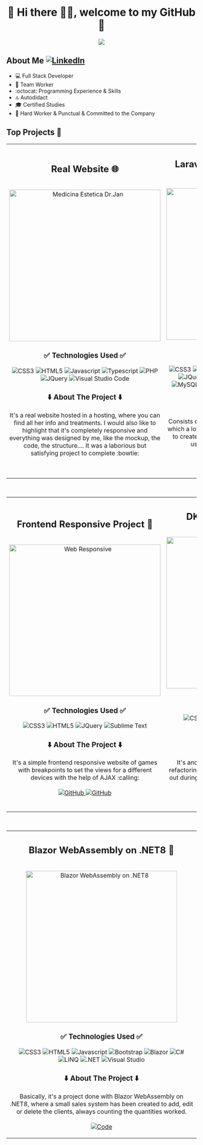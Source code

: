 <div align="center">
  <h1>💾 Hi there 🙋‍♂️, welcome to my GitHub 🚀</h1>
  <img src="https://i.imgur.com/9vxIFNj.png">
</div>


## About Me [![LinkedIn](https://img.shields.io/badge/linkedin-%230077B5.svg?style=for-the-badge&logo=linkedin&logoColor=white)](https://www.linkedin.com/in/pablo-almendro-322488209)

- 💻 Full Stack Developer
- 💚 Team Worker
- :octocat: Programming Experience & Skills
- 🔝 Autodidact
- 🎓 Certified Studies
- 🛅 Hard Worker & Punctual & Committed to the Company
  
## Top Projects 🐲
<table>
  <tr>
  <td width="50%">
    <h2 align="center">Real Website 🌐</h2>
    <br>
    <div align="center">
      <a href="https://medicinaesteticadrjan.com/" target="_blank">
        <img src="https://i.imgur.com/roeGCJn.png" width="400" alt="Medicina Estetica Dr.Jan">          
      </a>
    </div>
    <div align="center">
      <h3>✅ Technologies Used ✅</h3>
        <img src="https://img.shields.io/badge/css3-%231572B6.svg?style=for-the-badge&logo=css3&logoColor=white" alt="CSS3">
        <img src="https://img.shields.io/badge/html5-%23E34F26.svg?style=for-the-badge&logo=html5&logoColor=white" alt="HTML5">
        <img src="https://img.shields.io/badge/javascript-%23323330.svg?style=for-the-badge&logo=javascript&logoColor=%23F7DF1E" alt="Javascript">
        <img src="https://img.shields.io/badge/typescript-%23007ACC.svg?style=for-the-badge&logo=typescript&logoColor=white" alt="Typescript">
        <img src="https://img.shields.io/badge/php-%23777BB4.svg?style=for-the-badge&logo=php&logoColor=white" alt="PHP">
        <img src="https://img.shields.io/badge/jquery-%230769AD.svg?style=for-the-badge&logo=jquery&logoColor=white" alt="JQuery">
        <img src="https://img.shields.io/badge/Visual%20Studio%20Code-0078d7.svg?style=for-the-badge&logo=visual-studio-code&logoColor=white" alt="Visual Studio Code">
      </p>
    </div>
    <div align="center">
      <h3>⬇️ About The Project ⬇️</h3>
      <p>
        It's a real website hosted in a hosting, where you can find all her info and treatments. I would also like to highlight that it's completely responsive and         everything was designed by me, like the          mockup, the code, the structure.... It was a laborious but satisfying project to complete :bowtie: <br><br>
        <a href="https://medicinaesteticadrjan.com/" target="_blank">
          <img src="https://img.shields.io/badge/Website-181717.svg?style=for-the-badge&logo=GitHub&logoColor=white" alt="">
        </a>
      </p>
    </div>
  </td>
    
  <td width="50%">
    <h2 align="center">Laravel Administrator Panel 💻</h2>
    <br>
    <div align="center">
      <a href="https://github.com/AlmendroHub/LaravelCRUD" target="_blank">
        <img src="https://i.imgur.com/I83LMnm.png" width="400" alt="Laravel Administrator Panel">          
      </a>
    </div>
    <div align="center">
      <h3>✅ Technologies Used ✅</h3>
        <img src="https://img.shields.io/badge/css3-%231572B6.svg?style=for-the-badge&logo=css3&logoColor=white" alt="CSS3">
        <img src="https://img.shields.io/badge/html5-%23E34F26.svg?style=for-the-badge&logo=html5&logoColor=white" alt="HTML5">
        <img src="https://img.shields.io/badge/javascript-%23323330.svg?style=for-the-badge&logo=javascript&logoColor=%23F7DF1E" alt="Javascript">
        <img src="https://img.shields.io/badge/typescript-%23007ACC.svg?style=for-the-badge&logo=typescript&logoColor=white" alt="Typescript">
        <img src="https://img.shields.io/badge/php-%23777BB4.svg?style=for-the-badge&logo=php&logoColor=white" alt="PHP">
        <img src="https://img.shields.io/badge/jquery-%230769AD.svg?style=for-the-badge&logo=jquery&logoColor=white" alt="JQuery">
        <img src="https://img.shields.io/badge/bootstrap-%238511FA.svg?style=for-the-badge&logo=bootstrap&logoColor=white" alt="Bootstrap">
        <img src="https://img.shields.io/badge/Jetstream-FC390E.svg?style=for-the-badge&logo=Eclipse-Jetty&logoColor=white" alt="Jetstream">
        <img src="https://img.shields.io/badge/XAMPP-FB7A24.svg?style=for-the-badge&logo=XAMPP&logoColor=white" alt="XAMPP">
        <img src="https://img.shields.io/badge/mysql-4479A1.svg?style=for-the-badge&logo=mysql&logoColor=white" alt="MySQL">
        <img src="https://img.shields.io/badge/laravel-%23FF2D20.svg?style=for-the-badge&logo=laravel&logoColor=white" alt="Laravel">
        <img src="https://img.shields.io/badge/Blade-B3382C.svg?style=for-the-badge&logo=Social-Blade&logoColor=white" alt="Blade">
        <img src="https://img.shields.io/badge/Visual%20Studio%20Code-0078d7.svg?style=for-the-badge&logo=visual-studio-code&logoColor=white" alt="Visual Studio Code">
      </p>
    </div>
    <div align="center">
      <h3>⬇️ About The Project ⬇️</h3>
      <p>
       Consists of a MVC architecture project in Laravel, in which a lot of technologies have been used together to create a simple administrator panel, where the users can create, edit or delete their articles/products 📝 <br><br>
       <a href="https://github.com/AlmendroHub/LaravelCRUD" target="_blank">
          <img src="https://img.shields.io/badge/Code-181717.svg?style=for-the-badge&logo=GitHub&logoColor=white" alt="GitHub">
        </a>
      </p>
    </div>
  </td>                                                                 
</table>                                                                                 
<br>

<table>
  <tr>
  <td width="50%">
   <h2 align="center">Frontend Responsive Project 📱</h2>
      <br>
      <div align="center">
        <a href="https://almendrohub.github.io/WebResponsive/" target="_blank">
          <img src="https://i.imgur.com/yUbBB3p.png" width="400" alt="Web Responsive">          
        </a>
      </div>
      <div align="center">
        <h3>✅ Technologies Used ✅</h3>
          <img src="https://img.shields.io/badge/css3-%231572B6.svg?style=for-the-badge&logo=css3&logoColor=white" alt="CSS3">
          <img src="https://img.shields.io/badge/html5-%23E34F26.svg?style=for-the-badge&logo=html5&logoColor=white" alt="HTML5">
          <img src="https://img.shields.io/badge/jquery-%230769AD.svg?style=for-the-badge&logo=jquery&logoColor=white" alt="JQuery">
          <img src="https://img.shields.io/badge/sublime_text-%23575757.svg?style=for-the-badge&logo=sublime-text&logoColor=important" alt="Sublime Text">
        </p>
      </div>
      <div align="center">
        <h3>⬇️ About The Project ⬇️</h3>
        <p>
          It's a simple frontend responsive website of games with breakpoints to set the views for a different devices with the help of AJAX :calling: <br><br>
          <a href="https://almendrohub.github.io/WebResponsive/" target="_blank">
            <img src="https://img.shields.io/badge/Website-181717.svg?style=for-the-badge&logo=GitHub&logoColor=white" alt="GitHub">
          </a>
          <a href="https://github.com/AlmendroHub/WebResponsive" target="_blank">
            <img src="https://img.shields.io/badge/Code-181717.svg?style=for-the-badge&logo=GitHub&logoColor=white" alt="GitHub">
          </a>
        </p>
      </div>
    </td>
    <td width="50%">
     <h2 align="center">DK Piles Web Redesign 🌊 </h2>
        <br>
        <div align="center">
          <a href="https://almendrohub.github.io/ReformaDKPiles.github.io/" target="_blank">
            <img src="https://i.imgur.com/8CnBZhb.png" width="400" alt="DK Piles">          
          </a>
        </div>
        <div align="center">
          <h3>✅ Technologies Used ✅</h3>
            <img src="https://img.shields.io/badge/css3-%231572B6.svg?style=for-the-badge&logo=css3&logoColor=white" alt="CSS3">
            <img src="https://img.shields.io/badge/html5-%23E34F26.svg?style=for-the-badge&logo=html5&logoColor=white" alt="HTML5">
            <img src="https://img.shields.io/badge/javascript-%23323330.svg?style=for-the-badge&logo=javascript&logoColor=%23F7DF1E" alt="Javascript">
            <img src="https://img.shields.io/badge/jquery-%230769AD.svg?style=for-the-badge&logo=jquery&logoColor=white" alt="JQuery">
            <img src="https://img.shields.io/badge/sublime_text-%23575757.svg?style=for-the-badge&logo=sublime-text&logoColor=important" alt="Sublime Text">
          </p>
        </div>
        <div align="center">
          <h3>⬇️ About The Project ⬇️</h3>
          <p>
            It's another simple frontend website based on refactoring an old website. This project was carried out during the course to simulate a skysurf website and it's completly responsive 🌀 <br><br>
            <a href="https://almendrohub.github.io/ReformaDKPiles.github.io/" target="_blank">
              <img src="https://img.shields.io/badge/Website-181717.svg?style=for-the-badge&logo=GitHub&logoColor=white" alt="GitHub">
            </a>
            <a href="https://github.com/AlmendroHub/ReformaDKPiles.github.io" target="_blank">
              <img src="https://img.shields.io/badge/Code-181717.svg?style=for-the-badge&logo=GitHub&logoColor=white" alt="GitHub">
            </a>
          </p>
        </div>
      </td>
  </table>
  <br>

<table>
  <tr>
  <td width="50%">
    <h2 align="center">Blazor WebAssembly on .NET8 👾</h2>
    <br>
    <div align="center">
      <a href="https://github.com/AlmendroHub/InventarioVentas" target="_blank">
        <img src="https://i.imgur.com/0FiFOHY.png" width="400" alt="Blazor WebAssembly on .NET8">          
      </a>
    </div>
    <div align="center">
      <h3>✅ Technologies Used ✅</h3>
        <img src="https://img.shields.io/badge/css3-%231572B6.svg?style=for-the-badge&logo=css3&logoColor=white" alt="CSS3">
        <img src="https://img.shields.io/badge/html5-%23E34F26.svg?style=for-the-badge&logo=html5&logoColor=white" alt="HTML5">
        <img src="https://img.shields.io/badge/javascript-%23323330.svg?style=for-the-badge&logo=javascript&logoColor=%23F7DF1E" alt="Javascript">
	      <img src="https://img.shields.io/badge/bootstrap-%238511FA.svg?style=for-the-badge&logo=bootstrap&logoColor=white" alt="Bootstrap">
        <img src="https://img.shields.io/badge/blazor-%235C2D91.svg?style=for-the-badge&logo=blazor&logoColor=white" alt="Blazor">
    	  <img src="https://img.shields.io/badge/c%23-%23239120.svg?style=for-the-badge&logo=csharp&logoColor=white" alt="C#">
	      <img src="https://img.shields.io/badge/LINQ-F38020.svg?style=for-the-badge&logo=Cloudflare-Pages&logoColor=white" alt="LINQ">
	      <img src="https://img.shields.io/badge/.NET-5C2D91?style=for-the-badge&logo=.net&logoColor=white" alt=".NET">
	      <img src="https://img.shields.io/badge/Visual%20Studio-5C2D91.svg?style=for-the-badge&logo=visual-studio&logoColor=white" alt="Visual Studio">
      </p>
    </div>
    <div align="center">
      <h3>⬇️ About The Project ⬇️</h3>
      <p>
         Basically, it's a project done with Blazor WebAssembly on .NET8, where a small sales system has been created to add, edit or delete the clients, always counting the quantities worked. <br><br>
        <a href="https://github.com/AlmendroHub/InventarioVentas" target="_blank">
          <img src="https://img.shields.io/badge/Code-181717.svg?style=for-the-badge&logo=GitHub&logoColor=white" alt="Code">
        </a>
      </p>
    </div>
  </td>
</table>

  

